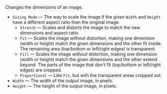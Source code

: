 Changes the dimensions of an image. 

   - `Sizing Mode` — The way to scale the image if the given `Width` and `Height` have a different aspect ratio than the original image. 
      - `Stretch` — Scales and distorts the image to match the new dimensions and aspect ratio. 
      - `Fit` — Scales the image without distortion, making one dimension (width or height) match the given dimensions and the other fit inside. The remaining area (top/bottom or left/right edges) is transparent.
      - `Fill` — Scales the image without distortion, making one dimension (width or height) match the given dimensions and the other extend beyond. The parts of the image that don't fit (top/bottom or left/right edges) are cropped. 
      - `Proportional` — Like `Fit`, but with the transparent areas cropped out.
   - `Width` — The width of the output image, in pixels. 
   - `Height` — The height of the output image, in pixels. 
